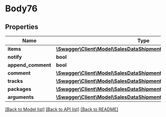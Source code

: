 # Body76

## Properties
Name | Type | Description | Notes
------------ | ------------- | ------------- | -------------
**items** | [**\Swagger\Client\Model\SalesDataShipmentItemCreationInterface[]**](SalesDataShipmentItemCreationInterface.md) |  | [optional] 
**notify** | **bool** |  | [optional] 
**append_comment** | **bool** |  | [optional] 
**comment** | [**\Swagger\Client\Model\SalesDataShipmentCommentCreationInterface**](SalesDataShipmentCommentCreationInterface.md) |  | [optional] 
**tracks** | [**\Swagger\Client\Model\SalesDataShipmentTrackCreationInterface[]**](SalesDataShipmentTrackCreationInterface.md) |  | [optional] 
**packages** | [**\Swagger\Client\Model\SalesDataShipmentPackageCreationInterface[]**](SalesDataShipmentPackageCreationInterface.md) |  | [optional] 
**arguments** | [**\Swagger\Client\Model\SalesDataShipmentCreationArgumentsInterface**](SalesDataShipmentCreationArgumentsInterface.md) |  | [optional] 

[[Back to Model list]](../README.md#documentation-for-models) [[Back to API list]](../README.md#documentation-for-api-endpoints) [[Back to README]](../README.md)


